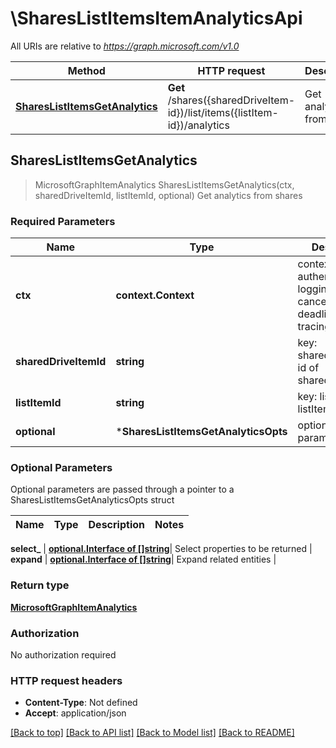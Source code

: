 # \SharesListItemsItemAnalyticsApi

All URIs are relative to *https://graph.microsoft.com/v1.0*

Method | HTTP request | Description
------------- | ------------- | -------------
[**SharesListItemsGetAnalytics**](SharesListItemsItemAnalyticsApi.md#SharesListItemsGetAnalytics) | **Get** /shares({sharedDriveItem-id})/list/items({listItem-id})/analytics | Get analytics from shares



## SharesListItemsGetAnalytics

> MicrosoftGraphItemAnalytics SharesListItemsGetAnalytics(ctx, sharedDriveItemId, listItemId, optional)
Get analytics from shares

### Required Parameters


Name | Type | Description  | Notes
------------- | ------------- | ------------- | -------------
**ctx** | **context.Context** | context for authentication, logging, cancellation, deadlines, tracing, etc.
**sharedDriveItemId** | **string**| key: sharedDriveItem-id of sharedDriveItem | 
**listItemId** | **string**| key: listItem-id of listItem | 
 **optional** | ***SharesListItemsGetAnalyticsOpts** | optional parameters | nil if no parameters

### Optional Parameters

Optional parameters are passed through a pointer to a SharesListItemsGetAnalyticsOpts struct


Name | Type | Description  | Notes
------------- | ------------- | ------------- | -------------


 **select_** | [**optional.Interface of []string**](string.md)| Select properties to be returned | 
 **expand** | [**optional.Interface of []string**](string.md)| Expand related entities | 

### Return type

[**MicrosoftGraphItemAnalytics**](microsoft.graph.itemAnalytics.md)

### Authorization

No authorization required

### HTTP request headers

- **Content-Type**: Not defined
- **Accept**: application/json

[[Back to top]](#) [[Back to API list]](../README.md#documentation-for-api-endpoints)
[[Back to Model list]](../README.md#documentation-for-models)
[[Back to README]](../README.md)

